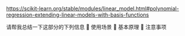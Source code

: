 https://scikit-learn.org/stable/modules/linear_model.html#polynomial-regression-extending-linear-models-with-basis-functions

请帮我总结一下这部分的下列信息
📌 使用场景
📌 基本原理
📌 注意事项

